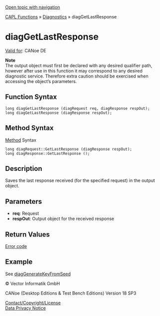 [Open topic with navigation](../../../../../CANoeDEFamily.htm#Topics/CAPLFunctions/Diagnostics/Functions/CAPLfunctionDiagGetLastResponse.md)

[CAPL Functions](../../CAPLfunctions.md) » [Diagnostics](../CAPLfunctionsDiagnosticsOverview.md) » diagGetLastResponse

# diagGetLastResponse

[Valid for](../../../Shared/FeatureAvailability.md): CANoe DE

**Note**  
The output object must first be declared with any desired qualifier path, however after use in this function it may correspond to any desired diagnostic service. Therefore extra caution should be exercised when accessing the object’s parameters.

## Function Syntax

```
long diagGetLastResponse (diagRequest req, diagResponse respOut);
long diagGetLastResponse (diagResponse respOut);
```

## Method Syntax

[Method](../../../Shared/CAPL/General/ClassesAndObjects.md) Syntax

```
long diagRequest::GetLastResponse (diagResponse respOut);
long diagResponse::GetLastResponse ();
```

## Description

Saves the last response received (for the specified request) in the output object.

## Parameters

- **req**: Request
- **respOut**: Output object for the received response

## Return Values

[Error code](../CAPLfunctionsDiagnosticsErrorCode.md)

## Example

See [diagGenerateKeyFromSeed](CAPLfunctionDiagGenerateKeyFromSeed.md)

© Vector Informatik GmbH

CANoe (Desktop Editions & Test Bench Editions) Version 18 SP3

[Contact/Copyright/License](../../../Shared/ContactCopyrightLicense.md)  
[Data Privacy Notice](https://www.vector.com/int/en/company/get-info/privacy-policy/)